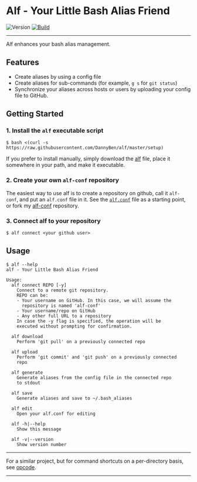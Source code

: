 Alf - Your Little Bash Alias Friend
==================================================

![Version](https://img.shields.io/badge/version-0.1.1-blue.svg)
[![Build](https://img.shields.io/travis/DannyBen/alf.svg)](https://travis-ci.org/DannyBen/alf)

---

Alf enhances your bash alias management.

Features
--------------------------------------------------

- Create aliases by using a config file
- Create aliases for sub-commands (for example, `g s` for `git status`)
- Synchronize your aliases across hosts or users by uploading your 
  config file to GitHub.


Getting Started
--------------------------------------------------

### 1. Install the `alf` executable script

    $ bash <(curl -s https://raw.githubusercontent.com/DannyBen/alf/master/setup)

If you prefer to install manually, simply download the [alf](/alf) file,
place it somewhere in your path, and make it executable.

### 2. Create your own `alf-conf` repository  

The easiest way to use alf is to create a repository on github, call it 
`alf-conf`, and put an `alf.conf` file in it. See the [`alf.conf`](alf.conf)
file as a starting point, or fork my [alf-conf][conf] repository.

### 3. Connect alf to your repository

    $ alf connect <your github user>


Usage
--------------------------------------------------

    $ alf --help
    alf - Your Little Bash Alias Friend

    Usage:
      alf connect REPO [-y]
        Connect to a remote git repository.
        REPO can be:
        - Your username on GitHub. In this case, we will assume the
          repository is named 'alf-conf'
        - Your username/repo on GitHub
        - Any other full URL to a repository
        In case the -y flag is specified, the operation will be
        executed without prompting for confirmation.

      alf download
        Perform 'git pull' on a previously connected repo

      alf upload
        Perform 'git commit' and 'git push' on a previously connected
        repo

      alf generate
        Generate aliases from the config file in the connected repo
        to stdout

      alf save
        Generate aliases and save to ~/.bash_aliases

      alf edit
        Open your alf.conf for editing

      alf -h|--help
        Show this message

      alf -v|--version
        Show version number


---

For a similar project, but for command shortcuts on a per-directory basis, 
see [opcode][opcode].


---

[conf]: https://github.com/DannyBen/alf-conf
[opcode]: https://github.com/DannyBen/opcode